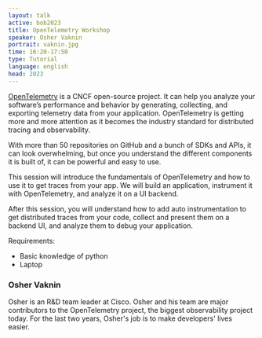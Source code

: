 ```yaml
---
layout: talk
active: bob2023
title: OpenTelemetry Workshop
speaker: Osher Vaknin
portrait: vaknin.jpg
time: 16:20-17:50
type: Tutorial
language: english
head: 2023
---
```


[OpenTelemetry](https://opentelemetry.io/) is a CNCF open-source
project. It can help you analyze your software’s performance and
behavior by generating, collecting, and exporting telemetry data from
your application. OpenTelemetry is getting more and more attention as
it becomes the industry standard for distributed tracing and
observability.

With more than 50 repositories on GitHub and a bunch of SDKs and APIs,
it can look overwhelming, but once you understand the different
components it is built of, it can be powerful and easy to use.

This session will introduce the fundamentals of OpenTelemetry and how
to use it to get traces from your app. We will build an application,
instrument it with OpenTelemetry, and analyze it on a UI backend.

After this session, you will understand how to add auto
instrumentation to get distributed traces from your code, collect and
present them on a backend UI, and analyze them to debug your
application.

Requirements:

* Basic knowledge of python
* Laptop

### Osher Vaknin

Osher is an R&D team leader at Cisco.  Osher and his team are major contributors
to the OpenTelemetry project, the biggest observability project today. For the
last two years, Osher's job is to make developers' lives easier.
